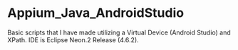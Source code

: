 # Appium_Java_AndroidStudio
Basic scripts that I have made utilizing a Virtual Device (Android Studio) and XPath.
IDE is Eclipse Neon.2 Release (4.6.2).

